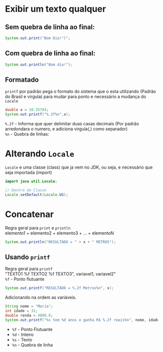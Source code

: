 # Exibir um texto qualquer

## Sem quebra de linha ao final:
```java
System.out.print("Bom Dia!")';
```

## Com quebra de linha ao final:
```java
System.out.println("Bom dia!");
```

## Formatado
`printf` por padrão pega o formato do sistema que o esta utilizando (Padrão do Brasil e virgula) para mudar para ponto e necessário a mudança do `Locale`
```java
double x = 10.35784;
System.out.printf("%.2f%n",x);
```
`%.2f` - Informa que quer delimitar duas casas decimais (Por padrão arredondara o numero, e adiciona virgula(,) como separador)     
`%n` - Quebra de linhas:

# Alterando `Locale`
`Locale` e uma classe (class) que ja vem no JDK, ou seja, e necessário que seja importada (import)
```java
import java.util.Locale;

// Dentro da Classe
Locale.setDefault(Locale.US);
```

# Concatenar
Regra geral para `print` e `println`  
elemento1 + elemento2 + elemento3 + ... + elementoN  
```java
System.out.println("RESULTADO = " + x + " METROS");
```

## Usando `printf`
Regra geral para `printf`  
"TEXTO1 %f TEXTO2 %f TEXTO3", variavel1, variavel2"  
`%f` - Ponto flutuante  
```java
System.out.printf("RESULTADO = %.2f Metros%n", x);
```
Adicionando na ordem as variáveis.

```java
String nome = "Maria";
int idade = 31;
double renda = 4000.0;
System.out.printf("%s tem %d anos e ganha R$ %.2f reais%n", nome, idade, renda);
```
- `%f` - Ponto Flutuante
- `%d` - Inteiro
- `%s` - Texto
- `%n` - Quebra de linha